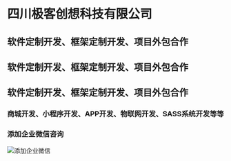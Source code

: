 # 四川极客创想科技有限公司
## 软件定制开发、框架定制开发、项目外包合作
## 软件定制开发、框架定制开发、项目外包合作
## 软件定制开发、框架定制开发、项目外包合作
### 商城开发、小程序开发、APP开发、物联网开发、SASS系统开发等等

### 添加企业微信咨询
![添加企业微信](https://geekidea.oss-cn-chengdu.aliyuncs.com/geekidea/qywx-geekidea.png)

